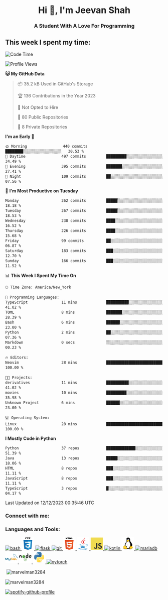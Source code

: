 <h1 align="center">Hi 👋, I'm Jeevan Shah</h1>
<h3 align="center">A Student With A Love For Programming</h3>

## This week I spent my time:

<!--START_SECTION:waka-->
![Code Time](http://img.shields.io/badge/Code%20Time-398%20hrs%2057%20mins-blue)

![Profile Views](http://img.shields.io/badge/Profile%20Views-0-blue)

**🐱 My GitHub Data** 

> 📦 35.2 kB Used in GitHub's Storage 
 > 
> 🏆 136 Contributions in the Year 2023
 > 
> 🚫 Not Opted to Hire
 > 
> 📜 80 Public Repositories 
 > 
> 🔑 8 Private Repositories 
 > 
**I'm an Early 🐤** 

```text
🌞 Morning                440 commits         ████████░░░░░░░░░░░░░░░░░   30.53 % 
🌆 Daytime                497 commits         █████████░░░░░░░░░░░░░░░░   34.49 % 
🌃 Evening                395 commits         ███████░░░░░░░░░░░░░░░░░░   27.41 % 
🌙 Night                  109 commits         ██░░░░░░░░░░░░░░░░░░░░░░░   07.56 % 
```
📅 **I'm Most Productive on Tuesday** 

```text
Monday                   262 commits         █████░░░░░░░░░░░░░░░░░░░░   18.18 % 
Tuesday                  267 commits         █████░░░░░░░░░░░░░░░░░░░░   18.53 % 
Wednesday                238 commits         ████░░░░░░░░░░░░░░░░░░░░░   16.52 % 
Thursday                 226 commits         ████░░░░░░░░░░░░░░░░░░░░░   15.68 % 
Friday                   99 commits          ██░░░░░░░░░░░░░░░░░░░░░░░   06.87 % 
Saturday                 183 commits         ███░░░░░░░░░░░░░░░░░░░░░░   12.70 % 
Sunday                   166 commits         ███░░░░░░░░░░░░░░░░░░░░░░   11.52 % 
```


📊 **This Week I Spent My Time On** 

```text
🕑︎ Time Zone: America/New_York

💬 Programming Languages: 
TypeScript               11 mins             ██████████░░░░░░░░░░░░░░░   41.02 % 
TOML                     8 mins              ███████░░░░░░░░░░░░░░░░░░   28.39 % 
Bash                     6 mins              ██████░░░░░░░░░░░░░░░░░░░   23.00 % 
Python                   2 mins              ██░░░░░░░░░░░░░░░░░░░░░░░   07.36 % 
Markdown                 0 secs              ░░░░░░░░░░░░░░░░░░░░░░░░░   00.23 % 

🔥 Editors: 
Neovim                   28 mins             █████████████████████████   100.00 % 

🐱‍💻 Projects: 
derivatives              11 mins             ██████████░░░░░░░░░░░░░░░   41.02 % 
movies                   10 mins             █████████░░░░░░░░░░░░░░░░   35.98 % 
Unknown Project          6 mins              ██████░░░░░░░░░░░░░░░░░░░   23.00 % 

💻 Operating System: 
Linux                    28 mins             █████████████████████████   100.00 % 
```

**I Mostly Code in Python** 

```text
Python                   37 repos            █████████████░░░░░░░░░░░░   51.39 % 
Java                     13 repos            █████░░░░░░░░░░░░░░░░░░░░   18.06 % 
HTML                     8 repos             ███░░░░░░░░░░░░░░░░░░░░░░   11.11 % 
JavaScript               8 repos             ███░░░░░░░░░░░░░░░░░░░░░░   11.11 % 
TypeScript               3 repos             █░░░░░░░░░░░░░░░░░░░░░░░░   04.17 % 
```




 Last Updated on 12/12/2023 00:35:46 UTC
<!--END_SECTION:waka-->

<h3 align="left">Connect with me:</h3>
<p align="left">

</p>

<h3 align="left">Languages and Tools:</h3>
<p align="left"> <a href="https://www.gnu.org/software/bash/" target="_blank"> <img src="https://www.vectorlogo.zone/logos/gnu_bash/gnu_bash-icon.svg" alt="bash" width="40" height="40"/> </a> <a href="https://www.w3schools.com/css/" target="_blank"> <img src="https://raw.githubusercontent.com/devicons/devicon/master/icons/css3/css3-original-wordmark.svg" alt="css3" width="40" height="40"/> </a> <a href="https://flask.palletsprojects.com/" target="_blank"> <img src="https://www.vectorlogo.zone/logos/pocoo_flask/pocoo_flask-icon.svg" alt="flask" width="40" height="40"/> </a> <a href="https://git-scm.com/" target="_blank"> <img src="https://www.vectorlogo.zone/logos/git-scm/git-scm-icon.svg" alt="git" width="40" height="40"/> </a> <a href="https://www.w3.org/html/" target="_blank"> <img src="https://raw.githubusercontent.com/devicons/devicon/master/icons/html5/html5-original-wordmark.svg" alt="html5" width="40" height="40"/> </a> <a href="https://www.java.com" target="_blank"> <img src="https://raw.githubusercontent.com/devicons/devicon/master/icons/java/java-original.svg" alt="java" width="40" height="40"/> </a> <a href="https://developer.mozilla.org/en-US/docs/Web/JavaScript" target="_blank"> <img src="https://raw.githubusercontent.com/devicons/devicon/master/icons/javascript/javascript-original.svg" alt="javascript" width="40" height="40"/> </a> <a href="https://kotlinlang.org" target="_blank"> <img src="https://www.vectorlogo.zone/logos/kotlinlang/kotlinlang-icon.svg" alt="kotlin" width="40" height="40"/> </a> <a href="https://www.linux.org/" target="_blank"> <img src="https://raw.githubusercontent.com/devicons/devicon/master/icons/linux/linux-original.svg" alt="linux" width="40" height="40"/> </a> <a href="https://mariadb.org/" target="_blank"> <img src="https://www.vectorlogo.zone/logos/mariadb/mariadb-icon.svg" alt="mariadb" width="40" height="40"/> </a> <a href="https://www.mysql.com/" target="_blank"> <img src="https://raw.githubusercontent.com/devicons/devicon/master/icons/mysql/mysql-original-wordmark.svg" alt="mysql" width="40" height="40"/> </a> <a href="https://nodejs.org" target="_blank"> <img src="https://raw.githubusercontent.com/devicons/devicon/master/icons/nodejs/nodejs-original-wordmark.svg" alt="nodejs" width="40" height="40"/> </a> <a href="https://www.python.org" target="_blank"> <img src="https://raw.githubusercontent.com/devicons/devicon/master/icons/python/python-original.svg" alt="python" width="40" height="40"/> </a> <a href="https://pytorch.org/" target="_blank"> <img src="https://www.vectorlogo.zone/logos/pytorch/pytorch-icon.svg" alt="pytorch" width="40" height="40"/> </a> </p>


<p>&nbsp;<img align="center" src="https://github-readme-stats.vercel.app/api?username=marvelman3284&show_icons=true&locale=en&theme=blue-green" alt="marvelman3284" /></p>

<p><img align="center" src="https://github-readme-streak-stats.herokuapp.com/?user=marvelman3284&theme=blue-green" alt="marvelman3284" /></p>


[![spotify-github-profile](https://spotify-github-profile.vercel.app/api/view?uid=lp0lvf5zzesrwq2hdzmfnkjsq&cover_image=true&theme=default)](https://github.com/kittinan/spotify-github-profile)
